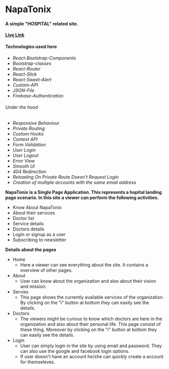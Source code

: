 # **NapaTonix**
#### A simple "HOSPITAL" related site. 

[**Live Link**](https://napatonix.web.app/home)
#### Technologies used here
- _React-Bootstrap-Components_
- _Bootstrap-classes_
- _React-Router_
- _React-Slick_
- _React-Sweet-Alert_
- _Custom-API_
- _JSON-File_
- _Firebase-Authentication_

###### Under the hood
* _Responsive Behaviour_
* _Private Routing_
* _Custom Hooks_
* _Context API_
* _Form Validation_
* _User Login_
* _User Logout_
* _Error View_
* _Smooth UI_
* _404 Redirection_
* _Reloading On Private Route Doesn't Request Login_
* _Creation of multiple accounts with the same email address_


**NapaTonix is a Single Page Application. This represents a hopital landing page scenario. In this site a viewer can perform the following activities.**

* Know About NapaTonix
* About their services 
* Doctor list
* Service details 
* Doctors details
* Login or signup as a user 
* Subscribing to newsletter

**Details about the pages**

- Home
    * Here a viewer can see everything about the site. It contains a overview of other pages.
- About 
    * User can know about the organization and also about their vision and mission.
- Servies
    * This page shows the currently available services of the organization. By clicking on the "i" button at bottom they can easily see the details.
- Doctors
    * The viewers might be curious to know which doctors are here in the organization and also about their personal life. This page consist of these thing. Moreover by clicking on the "i" button at bottom they can easily see the details.
- Login
    * User can simply login in the site by using email and password. They can also use the google and facebook login options.
    * If user doesn't have an account he/she can quickly create a account for themseleves.
